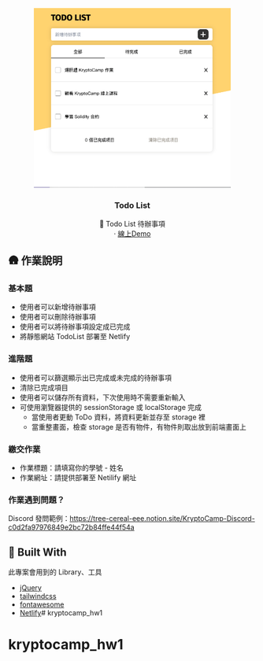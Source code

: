 
<div align="center">
  <a href="https://github.com/Krypto-Camp/todolist-week1-4.git">
    <img src="./todo-cover.png" alt="Logo" width="400" height="auto">
  </a>

  <h3 align="center">Todo List</h3>

  <p align="center">
    🌱 Todo List 待辦事項
    <br />
    ·
    <a href="https://stellular-meringue-602b54.netlify.app/#">線上Demo</a>
  </p>
</div>

## 🛖 作業說明

### 基本題
- 使用者可以新增待辦事項
- 使用者可以刪除待辦事項
- 使用者可以將待辦事項設定成已完成
- 將靜態網站 TodoList 部署至 Netlify

### 進階題
- 使用者可以篩選顯示出已完成或未完成的待辦事項
- 清除已完成項目
- 使用者可以儲存所有資料，下次使用時不需要重新輸入
- 可使用瀏覽器提供的 sessionStorage 或 localStorage 完成
  - 當使用者更動 ToDo 資料，將資料更新並存至 storage 裡
  - 當重整畫面，檢查 storage 是否有物件，有物件則取出放到前端畫面上

### 繳交作業
- 作業標題：請填寫你的學號 - 姓名
- 作業網址：請提供部署至 Netilify 網址

### 作業遇到問題？
Discord 發問範例：https://tree-cereal-eee.notion.site/KryptoCamp-Discord-c0d2fa97976849e2bc72b84ffe44f54a 

## 🔨 Built With
此專案會用到的 Library、工具

* [jQuery](https://jquery.com/)
* [tailwindcss](https://tailwindcss.com//)
* [fontawesome](https://fontawesome.com/)
* [Netlify](https://www.netlify.com/)# kryptocamp_hw1
# kryptocamp_hw1
